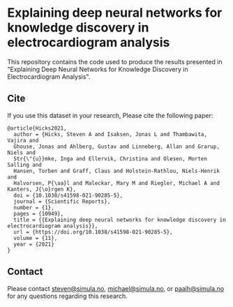 # Explaining deep neural networks for knowledge discovery in electrocardiogram analysis
This repository contains the code used to produce the results presented in "Explaining Deep Neural Networks for Knowledge Discovery in Electrocardiogram Analysis".

## Cite
If you use this dataset in your research, Please cite the following paper:

    @article{Hicks2021,
      author = {Hicks, Steven A and Isaksen, Jonas L and Thambawita, Vajira and
      Ghouse, Jonas and Ahlberg, Gustav and Linneberg, Allan and Grarup, Niels and
      Str{\"{u}}mke, Inga and Ellervik, Christina and Olesen, Morten Salling and
      Hansen, Torben and Graff, Claus and Holstein-Rathlou, Niels-Henrik and
      Halvorsen, P{\aa}l and Maleckar, Mary M and Riegler, Michael A and Kanters, J{\o}rgen K},
      doi = {10.1038/s41598-021-90285-5},
      journal = {Scientific Reports},
      number = {1},
      pages = {10949},
      title = {{Explaining deep neural networks for knowledge discovery in electrocardiogram analysis}},
      url = {https://doi.org/10.1038/s41598-021-90285-5},
      volume = {11},
      year = {2021}
    }



## Contact
Please contact steven@simula.no, michael@simula.no, or paalh@simula.no for any questions regarding this research.
